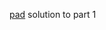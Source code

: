 [pad](https://www.uiua.org/pad?src=0_14_0-dev_7__InhtdWwoMiw0KSUmbXVsWzMsN10hQF5kb19ub3RfbXVsKDUsNSkrbXVsKDMyLDY0XXRoZW4obXVsKDExLDgpbXVsKDgsNSkpIgokIG11bFwoKFxkezEsM30pLChcZHsxLDN9KVwpCnJlZ2V4CuKNmuKGmDEK4oi1wrDilqEK4ouVCuKJoS_DlwovKwo=) solution to part 1
